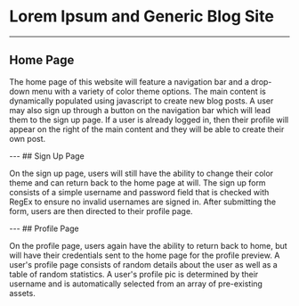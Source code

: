 # Lorem Ipsum and Generic Blog Site
---
## Home Page
<p>
The home page of this website will feature a navigation bar and a drop-down menu with a variety of color theme options. The main content is dynamically populated using javascript to create new blog posts. A user may also sign up through a button on the navigation bar which will lead them to the sign up page. If a user is already logged in, then their profile will appear on the right of the main content and they will be able to create their own post.
</p>
---
## Sign Up Page
<p>
On the sign up page, users will still have the ability to change their color theme and can return back to the home page at will. The sign up form consists of a simple username and password field that is checked with RegEx to ensure no invalid usernames are signed in. After submitting the form, users are then directed to their profile page.
</p>
---
## Profile Page
<p>
On the profile page, users again have the ability to return back to home, but will have their credentials sent to the home page for the profile preview. A user's profile page consists of random details about the user as well as a table of random statistics. A user's profile pic is determined by their username and is automatically selected from an array of pre-existing assets.
</p>